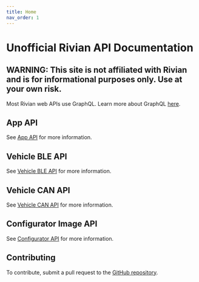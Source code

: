 ```yaml
---
title: Home
nav_order: 1
---
```


# Unofficial Rivian API Documentation

WARNING: This site is not affiliated with Rivian and is for informational purposes only. Use at your own risk.
--------------------------------

Most Rivian web APIs use GraphQL. Learn more about GraphQL [here](https://graphql.org/).

## App API
See [App API](/app) for more information.

## Vehicle BLE API
See [Vehicle BLE API](/ble) for more information.

## Vehicle CAN API
See [Vehicle CAN API](/can) for more information.

## Configurator Image API
See [Configurator API](/configurator/) for more information.

## Contributing
To contribute, submit a pull request to the [GitHub repository](https://github.com/kaedenbrinkman/rivian-api).